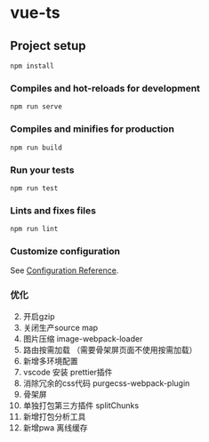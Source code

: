 # vue-ts

## Project setup
```
npm install
```

### Compiles and hot-reloads for development
```
npm run serve
```

### Compiles and minifies for production
```
npm run build
```

### Run your tests
```
npm run test
```

### Lints and fixes files
```
npm run lint
```

### Customize configuration
See [Configuration Reference](https://cli.vuejs.org/config/).

### 优化
2. 开启gzip
3. 关闭生产source map
4. 图片压缩 image-webpack-loader
5. 路由按需加载 （需要骨架屏页面不使用按需加载）
7. 新增多环境配置
8. vscode 安装 prettier插件
9. 消除冗余的css代码 purgecss-webpack-plugin
11. 骨架屏
12. 单独打包第三方插件 splitChunks
13. 新增打包分析工具
14. 新增pwa 离线缓存